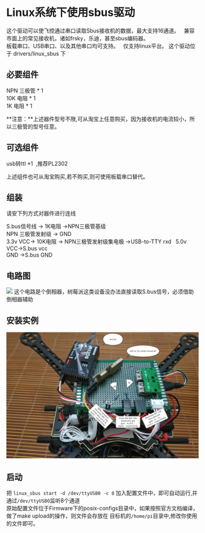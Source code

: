 
# Linux系统下使用sbus驱动 
这个驱动可以使飞控通过串口读取Sbus接收机的数据，最大支持16通道。  
兼容市面上的常见接收机，诸如frsky，乐迪，甚至sbus编码器。  
板载串口、USB串口、以及其他串口均可支持。  
仅支持linux平台。 
这个驱动位于 drivers/linux_sbus 下

## 必要组件

NPN 三极管 * 1  
10K 电阻 * 1  
1K 电阻 * 1  

**注意：**上述器件型号不限,可从淘宝上任意购买，因为接收机的电流较小，所以三极管的型号任意。  

## 可选组件
usb转ttl *1  ,推荐PL2302

上述组件也可从淘宝购买,若不购买,则可使用板载串口替代。  

## 组装
请安下列方式对器件进行连线  

S.bus信号线 -> 1K电阻 ->NPN三极管基级  
NPN 三极管发射级 -> GND  
3.3v  VCC-> 10K电阻 -> NPN三极管发射级集电极 ->USB-to-TTY rxd  
5.0v  VCC->S.bus vcc  
GND ->S.bus GND  

## 电路图
![](http://www.playuav.com/uploads/article/20160310/56cf0f65bb1f7437c1618041a30dc308.png)
这个电路是个倒相器，树莓派这类设备没办法直接读取S.bus信号，必须借助倒相器辅助


## 安装实例
![](https://raw.githubusercontent.com/crossa/raspx4-sbus-rc-in/master/example.png)  

## 启动
把 `linux_sbus start -d /dev/ttyUSB0 -c 8` 加入配置文件中，即可自动运行,并通过`/dev/ttyUSBO`监听8个通道  
原始配置文件位于Firmware下的posix-configs目录中，如果按照官方文档编译，做了make upload的操作，则文件会存放在
目标机的`/home/pi`目录中,修改你使用的文件即可。
